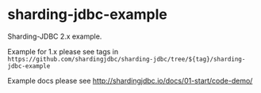 # sharding-jdbc-example

Sharding-JDBC 2.x example.

Example for 1.x please see tags in `https://github.com/shardingjdbc/sharding-jdbc/tree/${tag}/sharding-jdbc-example`

Example docs please see http://shardingjdbc.io/docs/01-start/code-demo/
